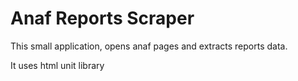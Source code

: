 # Anaf Reports Scraper

This small application, opens anaf pages and extracts reports data.

It uses html unit library




